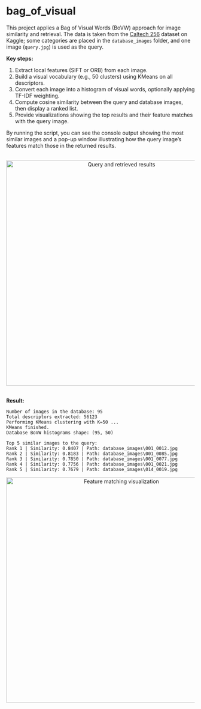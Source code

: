 # bag_of_visual

This project applies a Bag of Visual Words (BoVW) approach for image similarity and retrieval. The data is taken from the [Caltech 256](https://www.kaggle.com/datasets/jessicali9530/caltech256/data) dataset on Kaggle; some categories are placed in the `database_images` folder, and one image (`query.jpg`) is used as the query.

**Key steps:**
1. Extract local features (SIFT or ORB) from each image.  
2. Build a visual vocabulary (e.g., 50 clusters) using KMeans on all descriptors.  
3. Convert each image into a histogram of visual words, optionally applying TF-IDF weighting.  
4. Compute cosine similarity between the query and database images, then display a ranked list.  
5. Provide visualizations showing the top results and their feature matches with the query image.

By running the script, you can see the console output showing the most similar images and a pop-up window illustrating how the query image’s features match those in the returned results.

<br/>

<div align="center">
  <img src="https://img.picui.cn/free/2025/03/19/67dae7ee57924.png" alt="Query and retrieved results" width="600"/>
</div>

<br/>

**Result:**
```
Number of images in the database: 95
Total descriptors extracted: 56123
Performing KMeans clustering with K=50 ...
KMeans finished.
Database BoVW histograms shape: (95, 50)

Top 5 similar images to the query:
Rank 1 | Similarity: 0.8407 | Path: database_images\001_0012.jpg
Rank 2 | Similarity: 0.8183 | Path: database_images\001_0085.jpg
Rank 3 | Similarity: 0.7850 | Path: database_images\001_0077.jpg
Rank 4 | Similarity: 0.7756 | Path: database_images\001_0021.jpg
Rank 5 | Similarity: 0.7679 | Path: database_images\014_0019.jpg
```

<div align="center">
  <img src="https://img.picui.cn/free/2025/03/19/67dae7eef18ef.png" alt="Feature matching visualization" width="600"/>
</div>
